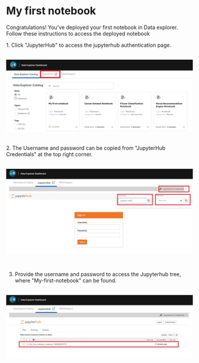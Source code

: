 
# My first notebook

<p>Congratulations! You've deployed your first notebook in Data explorer. Follow these instructions to access the deployed notebook</p>

<p>
1. Click "JupyterHub" to access the jupyterhub authentication page.<br><br>

![jupyterhub](_images/jupyterhub.JPG)

<br>
2. The Username and password can be copied from "JupyterHub Credentials" at the top right corner.<br><br>

![loginpage](_images/loginpage-n.JPG)

<br>

3. Provide the username and password to access the Jupyterhub tree, where "My-first-notebook" can be found.<br><br>

![notebook](_images/notebook.JPG)

</p>



